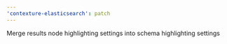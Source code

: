 ```yaml
---
'contexture-elasticsearch': patch
---
```


Merge results node highlighting settings into schema highlighting settings
